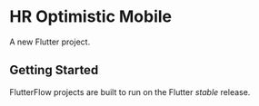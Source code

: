 # HR Optimistic Mobile

A new Flutter project.

## Getting Started

FlutterFlow projects are built to run on the Flutter _stable_ release.
